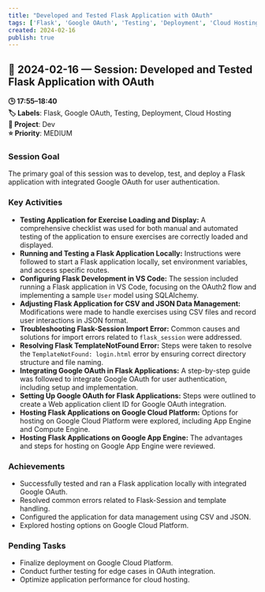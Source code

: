 ```yaml
---
title: "Developed and Tested Flask Application with OAuth"
tags: ['Flask', 'Google OAuth', 'Testing', 'Deployment', 'Cloud Hosting']
created: 2024-02-16
publish: true
---
```


## 📅 2024-02-16 — Session: Developed and Tested Flask Application with OAuth

**🕒 17:55–18:40**  
**🏷️ Labels**: Flask, Google OAuth, Testing, Deployment, Cloud Hosting  
**📂 Project**: Dev  
**⭐ Priority**: MEDIUM  


### Session Goal
The primary goal of this session was to develop, test, and deploy a Flask application with integrated Google OAuth for user authentication.

### Key Activities
- **Testing Application for Exercise Loading and Display:** A comprehensive checklist was used for both manual and automated testing of the application to ensure exercises are correctly loaded and displayed.
- **Running and Testing a Flask Application Locally:** Instructions were followed to start a Flask application locally, set environment variables, and access specific routes.
- **Configuring Flask Development in VS Code:** The session included running a Flask application in VS Code, focusing on the OAuth2 flow and implementing a sample `User` model using SQLAlchemy.
- **Adjusting Flask Application for CSV and JSON Data Management:** Modifications were made to handle exercises using CSV files and record user interactions in JSON format.
- **Troubleshooting Flask-Session Import Error:** Common causes and solutions for import errors related to `flask_session` were addressed.
- **Resolving Flask TemplateNotFound Error:** Steps were taken to resolve the `TemplateNotFound: login.html` error by ensuring correct directory structure and file naming.
- **Integrating Google OAuth in Flask Applications:** A step-by-step guide was followed to integrate Google OAuth for user authentication, including setup and implementation.
- **Setting Up Google OAuth for Flask Applications:** Steps were outlined to create a Web application client ID for Google OAuth integration.
- **Hosting Flask Applications on Google Cloud Platform:** Options for hosting on Google Cloud Platform were explored, including App Engine and Compute Engine.
- **Hosting Flask Applications on Google App Engine:** The advantages and steps for hosting on Google App Engine were reviewed.

### Achievements
- Successfully tested and ran a Flask application locally with integrated Google OAuth.
- Resolved common errors related to Flask-Session and template handling.
- Configured the application for data management using CSV and JSON.
- Explored hosting options on Google Cloud Platform.

### Pending Tasks
- Finalize deployment on Google Cloud Platform.
- Conduct further testing for edge cases in OAuth integration.
- Optimize application performance for cloud hosting.
